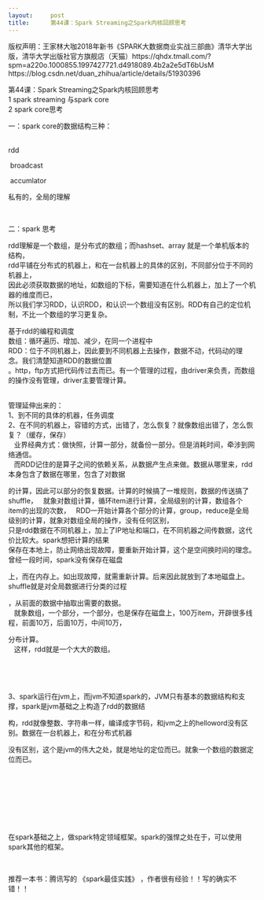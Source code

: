 ```yaml
---
layout:     post
title:      第44课：Spark Streaming之Spark内核回顾思考
---
```

<div id="article_content" class="article_content clearfix csdn-tracking-statistics" data-pid="blog" data-mod="popu_307" data-dsm="post">
								<div class="article-copyright">
					版权声明：王家林大咖2018年新书《SPARK大数据商业实战三部曲》清华大学出版，清华大学出版社官方旗舰店（天猫）https://qhdx.tmall.com/?spm=a220o.1000855.1997427721.d4918089.4b2a2e5dT6bUsM					https://blog.csdn.net/duan_zhihua/article/details/51930396				</div>
								            <link rel="stylesheet" href="https://csdnimg.cn/release/phoenix/template/css/ck_htmledit_views-f76675cdea.css">
						<div class="htmledit_views" id="content_views">
                
<p>第44课：Spark Streaming之Spark内核回顾思考<br>
1 spark streaming 与spark core<br>
2 spark core思考</p>
<p>一：spark core的数据结构三种：</p>
<p><br>
rdd</p>
<p> broadcast</p>
<p> accumlator</p>
<p>私有的，全局的理解</p>
<p> </p>
<p>二：spark 思考</p>
<p>rdd理解是一个数组，是分布式的数组；而hashset、array 就是一个单机版本的结构，<br>
rdd平铺在分布式的机器上，和在一台机器上的具体的区别，不同部分位于不同的机器上，<br>
因此必须获取数据的地址，如数组的下标，需要知道在什么机器上，加上了一个机器的维度而已，<br>
所以我们学习RDD，认识RDD，和认识一个数组没有区别。RDD有自己的定位机制，不比一个数组的学习更复杂。</p>
<p>基于rdd的编程和调度<br>
数组：循环遍历、增加、减少，在同一个进程中<br>
RDD：位于不同机器上，因此要到不同机器上去操作，数据不动，代码动的理念。我们清楚知道RDD的数据位置<br>
。http，ftp方式把代码传过去而已。有一个管理的过程，由driver来负责，而数组的操作没有管理，driver主要管理计算。</p>
<p><br>
管理延伸出来的：<br>
1、到不同的具体的机器，任务调度<br>
2、在不同的机器上，容错的方式，出错了，怎么恢复？就像数组出错了，怎么恢复？（缓存，保存）<br>
   业界经典方式：做快照，计算一部分，就备份一部分。但是消耗时间，牵涉到网络通信。<br>
   而RDD记住的是算子之间的依赖关系，从数据产生点来做。数据从哪里来，rdd 本身包含了数据在哪里，包含了对数据</p>
<p>的计算，因此可以部分的恢复数据。计算的时候搞了一堆规则，数据的传送搞了shuffle，   就象对数组计算，循环item进行计算，全局级别的计算，数组各个item的出现的次数，   RDD一开始计算各个部分的计算，group，reduce是全局级别的计算，就象对数组全局的操作，没有任何区别，<br>
只是rdd数据在不同机器上，加上了IP地址和端口，在不同机器之间传数据，这代价比较大。spark想把计算的结果<br>
保存在本地上，防止网络出现故障，要重新开始计算，这个是空间换时间的理念。曾经一段时间，spark没有保存在磁盘</p>
<p>上，而在内存上。如出现故障，就需重新计算。后来因此就放到了本地磁盘上。shuffle就是对全局数据进行分类的过程</p>
<p>，从前面的数据中抽取出需要的数据。<br>
   就象数组，一个部分，一个部分，也是保存在磁盘上，100万item，开辟很多线程，前面10万，后面10万，中间10万，</p>
<p>分布计算。   <br>
   这样，rdd就是一个大大的数组。</p>
<p> </p>
<p> </p>
<p>3、spark运行在jvm上，而jvm不知道spark的，JVM只有基本的数据结构和支撑，spark是jvm基础之上构造了rdd的数据结</p>
<p>构，rdd就像整数、字符串一样，编译成字节码，和jvm之上的helloword没有区别。数据在一台机器上，和在分布式机器</p>
<p>没有区别，这个是jvm的伟大之处，就是地址的定位而已。就象一个数组的数据定位而已。<br>
   </p>
<p> </p>
<p><img alt="" src="https://img-blog.csdn.net/20160717064618020?watermark/2/text/aHR0cDovL2Jsb2cuY3Nkbi5uZXQv/font/5a6L5L2T/fontsize/400/fill/I0JBQkFCMA==/dissolve/70/gravity/Center"></p>
<p> </p>
<p> </p>
<p>在spark基础之上，做spark特定领域框架。spark的强悍之处在于，可以使用spark其他的框架。</p>
<p> </p>
<p>推荐一本书：腾讯写的 《spark最佳实践》 ，作者很有经验！！写的确实不错！！</p>
<p> </p>
<p> </p>
<p> </p>
<p> </p>
<p> </p>
<p> </p>
<p> </p>
<p> </p>
<p> </p>
<p> </p>
            </div>
                </div>